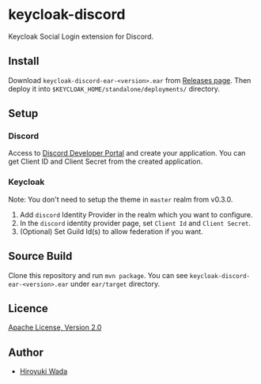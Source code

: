 # keycloak-discord

Keycloak Social Login extension for Discord.


## Install

Download `keycloak-discord-ear-<version>.ear` from [Releases page](https://github.com/wadahiro/keycloak-discord/releases).
Then deploy it into `$KEYCLOAK_HOME/standalone/deployments/` directory.

## Setup

### Discord

Access to [Discord Developer Portal](https://discord.com/developers/applications) and create your application.
You can get Client ID and Client Secret from the created application.

### Keycloak

Note: You don't need to setup the theme in `master` realm from v0.3.0.

1. Add `discord` Identity Provider in the realm which you want to configure.
2. In the `discord` identity provider page, set `Client Id` and `Client Secret`.
3. (Optional) Set Guild Id(s) to allow federation if you want.


## Source Build

Clone this repository and run `mvn package`.
You can see `keycloak-discord-ear-<version>.ear` under `ear/target` directory.


## Licence

[Apache License, Version 2.0](https://www.apache.org/licenses/LICENSE-2.0)


## Author

- [Hiroyuki Wada](https://github.com/wadahiro)

